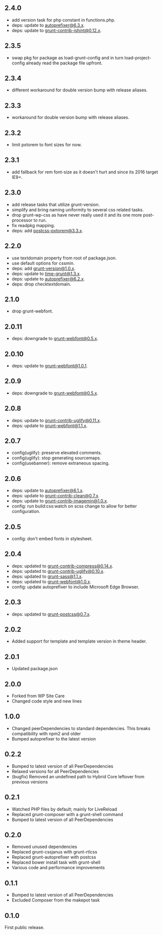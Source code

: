 ## 2.4.0

- add version task for php constant in functions.php.
- deps: update to autoprefixer@6.3.x.
- deps: update to grunt-contrib-jshint@0.12.x.

## 2.3.5

- swap pkg for package as load-grunt-config and in turn load-project-config already read the package file upfront.

## 2.3.4

- different workaround for double version bump with release aliases.

## 2.3.3

- workaround for double version bump with release aliases.

## 2.3.2

- limit pxtorem to font sizes for now.

## 2.3.1

- add fallback for rem font-size as it doesn't hurt and since its 2016 target IE9+.

## 2.3.0

- add release tasks that utilize grunt-version.
- simplify and bring naming uniformity to several css related tasks.
- drop grunt-wp-css as have never really used it and its one more post-processor to run.
- fix readpkg mapping.
- deps: add postcss-pxtorem@3.3.x.

## 2.2.0

- use textdomain property from root of package.json.
- use default options for cssmin.
- deps: add grunt-version@1.0.x.
- deps: update to time-grunt@1.3.x.
- deps: update to autoprefixer@6.2.x.
- deps: drop checktextdomain.

## 2.1.0

- drop grunt-webfont.

## 2.0.11

- deps: downgrade to grunt-webfont@0.5.x.

## 2.0.10

- deps: update to grunt-webfont@1.0.1.

## 2.0.9

- deps: downgrade to grunt-webfont@0.5.x.

## 2.0.8

- deps: update to grunt-contrib-uglify@0.11.x.
- deps: update to grunt-webfont@1.1.x.

## 2.0.7

- config(uglify): preserve elevated comments.
- config(uglify): stop generating sourcemaps.
- config(usebanner): remove extraneous spacing.

## 2.0.6

- deps: update to autoprefixer@6.1.x.
- deps: update to grunt-contrib-clean@0.7.x.
- deps: update to grunt-contrib-imagemin@1.0.x.
- config: run build:css:watch on scss change to allow for better configuration.

## 2.0.5

- config: don't embed fonts in stylesheet.

## 2.0.4

- deps: updated to grunt-contrib-compress@0.14.x.
- deps: updated to grunt-contrib-uglify@0.10.x.
- deps: updated to grunt-sass@1.1.x.
- deps: updated to grunt-webfont@1.0.x.
- config: update autoprefixer to include Microsoft Edge Browser.

## 2.0.3

- deps: updated to grunt-postcss@0.7.x.

## 2.0.2

- Added support for template and template version in theme header.

## 2.0.1

- Updated package.json

## 2.0.0

- Forked from WP Site Care
- Changed code style and new lines

## 1.0.0

- Changed peerDependencies to standard dependencies. This breaks compatibility with npm2 and older
- Bumped autoprefixer to the latest version

## 0.2.2

- Bumped to latest version of all PeerDependencies
- Relaxed versions for all PeerDependencies
- (bugfix) Removed an undefined path to Hybrid Core leftover from previous versions

## 0.2.1

- Watched PHP files by default; mainly for LiveReload
- Replaced grunt-composer with a grunt-shell command
- Bumped to latest version of all PeerDependencies

## 0.2.0

- Removed unused dependencies
- Replaced grunt-cssjanus with grunt-rtlcss
- Replaced grunt-autoprefixer with postcss
- Replaced bower install task with grunt-shell
- Various code and performance improvements

## 0.1.1

- Bumped to latest version of all PeerDependencies
- Excluded Composer from the makepot task

## 0.1.0

First public release.
